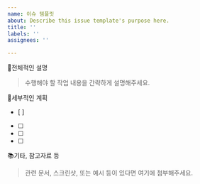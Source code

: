 ```yaml
---
name: 이슈 템플릿
about: Describe this issue template's purpose here.
title: ''
labels: ''
assignees: ''

---
```


📖전체적인 설명
> 수행해야 할 작업 내용을 간략하게 설명해주세요.

📑세부적인 계획
 - [ ]
 - [ ]
 - [ ]
 - [ ]

📚기타, 참고자료 등
> 관련 문서, 스크린샷, 또는 예시 등이 있다면 여기에 첨부해주세요.
